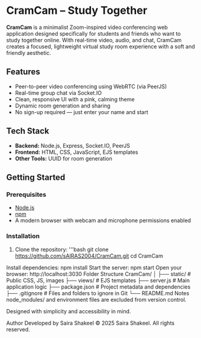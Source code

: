 # CramCam – Study Together

**CramCam** is a minimalist Zoom-inspired video conferencing web application designed specifically for students and friends who want to study together online. With real-time video, audio, and chat, CramCam creates a focused, lightweight virtual study room experience with a soft and friendly aesthetic.

## Features

- Peer-to-peer video conferencing using WebRTC (via PeerJS)
- Real-time group chat via Socket.IO
- Clean, responsive UI with a pink, calming theme
- Dynamic room generation and sharing
- No sign-up required — just enter your name and start

## Tech Stack

- **Backend:** Node.js, Express, Socket.IO, PeerJS
- **Frontend:** HTML, CSS, JavaScript, EJS templates
- **Other Tools:** UUID for room generation

## Getting Started

### Prerequisites

- [Node.js](https://nodejs.org/)
- [npm](https://www.npmjs.com/)
- A modern browser with webcam and microphone permissions enabled

### Installation

1. Clone the repository:
'''bash
git clone https://github.com/sAIRAS2004/CramCam.git
cd CramCam


Install dependencies:
npm install
Start the server:
npm start
Open your browser:
http://localhost:3030
Folder Structure
CramCam/
│
├── static/             # Public CSS, JS, images
├── views/              # EJS templates
├── server.js           # Main application logic
├── package.json        # Project metadata and dependencies
├── .gitignore          # Files and folders to ignore in Git
└── README.md
Notes
node_modules/ and environment files are excluded from version control.

Designed with simplicity and accessibility in mind.

Author
Developed by Saira Shakeel
© 2025 Saira Shakeel. All rights reserved.

